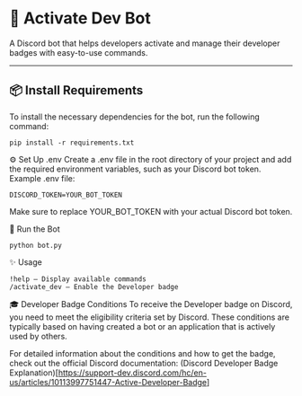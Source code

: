 # 🤖 **Activate Dev Bot**

A Discord bot that helps developers activate and manage their developer badges with easy-to-use commands.

---

## 📦 **Install Requirements**

To install the necessary dependencies for the bot, run the following command:

```
pip install -r requirements.txt
```

⚙️ Set Up .env
Create a .env file in the root directory of your project and add the required environment variables, such as your Discord bot token.
Example .env file:
```
DISCORD_TOKEN=YOUR_BOT_TOKEN
```
Make sure to replace YOUR_BOT_TOKEN with your actual Discord bot token.

🚀 Run the Bot
``` After setting up your .env file, run the bot with the following command:
python bot.py
 ``` 
✨ Usage
``` Once the bot is running, you can interact with it in your Discord server using commands like:
!help — Display available commands
/activate_dev — Enable the Developer badge
```

🎓 Developer Badge Conditions
To receive the Developer badge on Discord, you need to meet the eligibility criteria set by Discord. These conditions are typically based on having created a bot or an application that is actively used by others.

For detailed information about the conditions and how to get the badge, check out the official Discord documentation:
(Discord Developer Badge Explanation)[https://support-dev.discord.com/hc/en-us/articles/10113997751447-Active-Developer-Badge]
